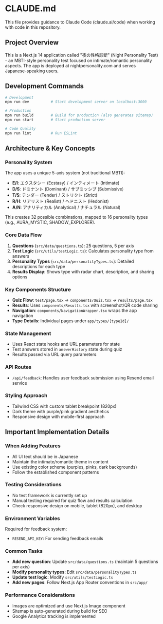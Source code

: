 # CLAUDE.md

This file provides guidance to Claude Code (claude.ai/code) when working with code in this repository.

## Project Overview
This is a Next.js 14 application called "夜の性格診断" (Night Personality Test) - an MBTI-style personality test focused on intimate/romantic personality aspects. The app is deployed at nightpersonality.com and serves Japanese-speaking users.

## Development Commands
```bash
# Development
npm run dev          # Start development server on localhost:3000

# Production
npm run build        # Build for production (also generates sitemap)
npm run start        # Start production server

# Code Quality
npm run lint         # Run ESLint
```

## Architecture & Key Concepts

### Personality System
The app uses a unique 5-axis system (not traditional MBTI):
- **E/I**: エクスタシー (Ecstasy) / インティメート (Intimate)
- **D/S**: ドミナント (Dominant) / サブミッシブ (Submissive)
- **T/S**: テンダー (Tender) / ストリクト (Strict)
- **R/H**: リアリスト (Realist) / ヘドニスト (Hedonist)
- **A/N**: アナリティカル (Analytical) / ナチュラル (Natural)

This creates 32 possible combinations, mapped to 16 personality types (e.g., AURA_MYSTIC, SHADOW_EXPLORER).

### Core Data Flow
1. **Questions** (`src/data/questions.ts`): 25 questions, 5 per axis
2. **Test Logic** (`src/utils/testLogic.ts`): Calculates personality type from answers
3. **Personality Types** (`src/data/personalityTypes.ts`): Detailed descriptions for each type
4. **Results Display**: Shows type with radar chart, description, and sharing options

### Key Components Structure
- **Quiz Flow**: `test/page.tsx` → `components/Quiz.tsx` → `results/page.tsx`
- **Results**: Uses `components/Results.tsx` with screenshot/QR code sharing
- **Navigation**: `components/NavigationWrapper.tsx` wraps the app navigation
- **Type Details**: Individual pages under `app/types/[typeId]/`

### State Management
- Uses React state hooks and URL parameters for state
- Test answers stored in `answerHistory` state during quiz
- Results passed via URL query parameters

### API Routes
- `/api/feedback`: Handles user feedback submission using Resend email service

### Styling Approach
- Tailwind CSS with custom tablet breakpoint (820px)
- Dark theme with purple/pink gradient aesthetics
- Responsive design with mobile-first approach

## Important Implementation Details

### When Adding Features
- All UI text should be in Japanese
- Maintain the intimate/romantic theme in content
- Use existing color scheme (purples, pinks, dark backgrounds)
- Follow the established component patterns

### Testing Considerations
- No test framework is currently set up
- Manual testing required for quiz flow and results calculation
- Check responsive design on mobile, tablet (820px), and desktop

### Environment Variables
Required for feedback system:
- `RESEND_API_KEY`: For sending feedback emails

### Common Tasks
- **Add new question**: Update `src/data/questions.ts` (maintain 5 questions per axis)
- **Modify personality types**: Edit `src/data/personalityTypes.ts`
- **Update test logic**: Modify `src/utils/testLogic.ts`
- **Add new pages**: Follow Next.js App Router conventions in `src/app/`

### Performance Considerations
- Images are optimized and use Next.js Image component
- Sitemap is auto-generated during build for SEO
- Google Analytics tracking is implemented